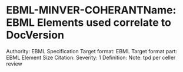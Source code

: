 # EBML-MINVER-COHERANTName: EBML Elements used correlate to DocVersion
Authority: EBML Specification
Target format: EBML
Target format part: EBML Element Size
Citation: 
Severity: 1
Definition: 
Note: tpd per celler review
